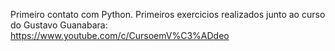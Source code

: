 Primeiro contato com Python. Primeiros exercicios realizados junto ao curso do Gustavo Guanabara: https://www.youtube.com/c/CursoemV%C3%ADdeo

